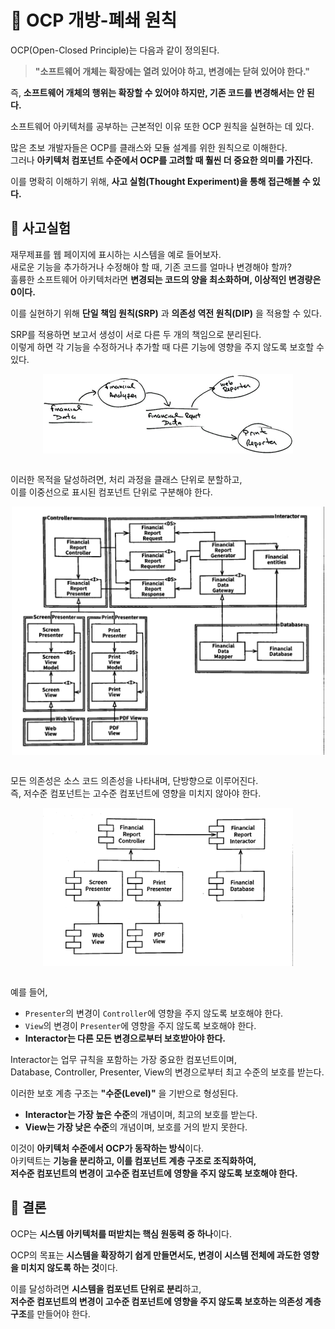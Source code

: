# 📕 OCP 개방-폐쇄 원칙

OCP(Open-Closed Principle)는 다음과 같이 정의된다.  

> **"소프트웨어 개체는 확장에는 열려 있어야 하고, 변경에는 닫혀 있어야 한다."**  

즉, **소프트웨어 개체의 행위는 확장할 수 있어야 하지만, 기존 코드를 변경해서는 안 된다.**  

소프트웨어 아키텍처를 공부하는 근본적인 이유 또한 OCP 원칙을 실현하는 데 있다.  

많은 초보 개발자들은 OCP를 클래스와 모듈 설계를 위한 원칙으로 이해한다.  
그러나 **아키텍처 컴포넌트 수준에서 OCP를 고려할 때 훨씬 더 중요한 의미를 가진다.**  

이를 명확히 이해하기 위해, **사고 실험(Thought Experiment)을 통해 접근해볼 수 있다.**  

## 📗 사고실험
재무제표를 웹 페이지에 표시하는 시스템을 예로 들어보자.  
새로운 기능을 추가하거나 수정해야 할 때, 기존 코드를 얼마나 변경해야 할까?  
훌륭한 소프트웨어 아키텍처라면 **변경되는 코드의 양을 최소화하며, 이상적인 변경량은 0이다.**  

이를 실현하기 위해 **단일 책임 원칙(SRP)** 과 **의존성 역전 원칙(DIP)** 을 적용할 수 있다.  

SRP를 적용하면 보고서 생성이 서로 다른 두 개의 책임으로 분리된다.  
이렇게 하면 각 기능을 수정하거나 추가할 때 다른 기능에 영향을 주지 않도록 보호할 수 있다.  

<img src="../Clean Architecture-로버트.C 마틴/img/8_1.png" alt="설명" width="400" style="display: block; margin: auto;">
<br>

이러한 목적을 달성하려면, 처리 과정을 클래스 단위로 분할하고,  
이를 이중선으로 표시된 컴포넌트 단위로 구분해야 한다.  

<img src="../Clean Architecture-로버트.C 마틴/img/8_2.png" alt="설명" width="500" style="display: block; margin: auto;">
<br>

모든 의존성은 소스 코드 의존성을 나타내며, 단방향으로 이루어진다.  
즉, 저수준 컴포넌트는 고수준 컴포넌트에 영향을 미치지 않아야 한다.  

<img src="../Clean Architecture-로버트.C 마틴/img/8_3.png" alt="설명" width="400" style="display: block; margin: auto;">
<br>

예를 들어,  
- `Presenter`의 변경이 `Controller`에 영향을 주지 않도록 보호해야 한다.  
- `View`의 변경이 `Presenter`에 영향을 주지 않도록 보호해야 한다.  
- **Interactor는 다른 모든 변경으로부터 보호받아야 한다.**  

Interactor는 업무 규칙을 포함하는 가장 중요한 컴포넌트이며,  
Database, Controller, Presenter, View의 변경으로부터 최고 수준의 보호를 받는다.  

이러한 보호 계층 구조는 **"수준(Level)"** 을 기반으로 형성된다.  
- **Interactor는 가장 높은 수준**의 개념이며, 최고의 보호를 받는다.  
- **View는 가장 낮은 수준**의 개념이며, 보호를 거의 받지 못한다.  

이것이 **아키텍처 수준에서 OCP가 동작하는 방식**이다.  
아키텍트는 **기능을 분리하고, 이를 컴포넌트 계층 구조로 조직화하여,  
저수준 컴포넌트의 변경이 고수준 컴포넌트에 영향을 주지 않도록 보호해야 한다.**  

## 📗 결론
OCP는 **시스템 아키텍처를 떠받치는 핵심 원동력 중 하나**이다.  

OCP의 목표는 **시스템을 확장하기 쉽게 만들면서도, 변경이 시스템 전체에 과도한 영향을 미치지 않도록 하는 것**이다.  

이를 달성하려면 **시스템을 컴포넌트 단위로 분리**하고,  
**저수준 컴포넌트의 변경이 고수준 컴포넌트에 영향을 주지 않도록 보호하는 의존성 계층 구조**를 만들어야 한다.  